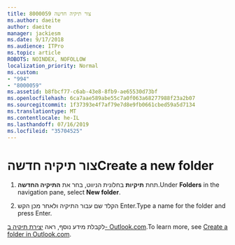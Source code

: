 ```yaml
---
title: 8000059 צור תיקיה חדשה
ms.author: daeite
author: daeite
manager: jackiesm
ms.date: 9/17/2018
ms.audience: ITPro
ms.topic: article
ROBOTS: NOINDEX, NOFOLLOW
localization_priority: Normal
ms.custom:
- "994"
- "8000059"
ms.assetid: b8fbcf77-c6ab-43e8-8fb9-ae65530d73bf
ms.openlocfilehash: 6ca7aae589abe55c7a0f063a68277988f23a2b07
ms.sourcegitcommit: 1f37393e4f7af79e7d8e9fb0661cbed59a5d7134
ms.translationtype: MT
ms.contentlocale: he-IL
ms.lasthandoff: 07/16/2019
ms.locfileid: "35704525"
---
```

# <a name="create-a-new-folder"></a><span data-ttu-id="589f5-102">צור תיקיה חדשה</span><span class="sxs-lookup"><span data-stu-id="589f5-102">Create a new folder</span></span>

1. <span data-ttu-id="589f5-103">תחת **תיקיות** בחלונית הניווט, בחר את **התיקיה החדשה**.</span><span class="sxs-lookup"><span data-stu-id="589f5-103">Under **Folders** in the navigation pane, select **New folder**.</span></span>

2. <span data-ttu-id="589f5-104">הקלד שם עבור התיקיה ולאחר מכן הקש Enter.</span><span class="sxs-lookup"><span data-stu-id="589f5-104">Type a name for the folder and press Enter.</span></span>

<span data-ttu-id="589f5-105">לקבלת מידע נוסף, ראה [יצירת תיקיה ב- Outlook.com](https://support.office.com/article/5fa8de74-3562-4729-ac1d-5599f470b25a?wt.mc_id=Office_Outlook_com_Alchemy).</span><span class="sxs-lookup"><span data-stu-id="589f5-105">To learn more, see [Create a folder in Outlook.com](https://support.office.com/article/5fa8de74-3562-4729-ac1d-5599f470b25a?wt.mc_id=Office_Outlook_com_Alchemy).</span></span>
  